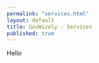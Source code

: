 ```yaml
---
permalink: "services.html"
layout: default
title: GovWizely - Services
published: true
---
```


Hello